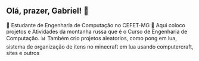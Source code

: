 ## Olá, prazer, Gabriel! 🔭

🧠 Estudante de Engenharia de Computação no CEFET-MG
🎢 Aqui coloco projetos e Atividades da montanha russa que é o Curso de Engenharia de Computação.
📊 Também crio projetos aleatorios, como pong em lua, sistema de organização de itens no minecraft em lua usando computercraft, sites e outros
